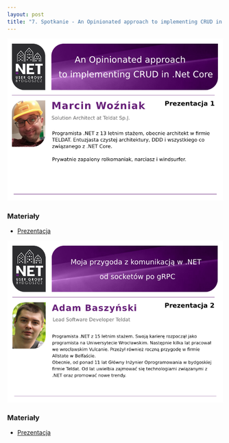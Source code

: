 ```yaml
---
layout: post
title: "7. Spotkanie - An Opinionated approach to implementing CRUD in .Net Core, Moja przygoda z komunikacją w .Net od socketów po gRPC"
---
```


![Prezentacja 1](/assets/2019-12-13-1.png)

### Materiały

 - [Prezentacja](https://1drv.ms/p/s!AmEOO4UghMM_g3esSeAsKA4zJr1x?e=R8hteP)

![Prezentacja 2](/assets/2019-12-13-2.png)

### Materiały

 - [Prezentacja](https://1drv.ms/p/s!AmEOO4UghMM_g3i2XrcZDCAnxIGX?e=kGQw63)

